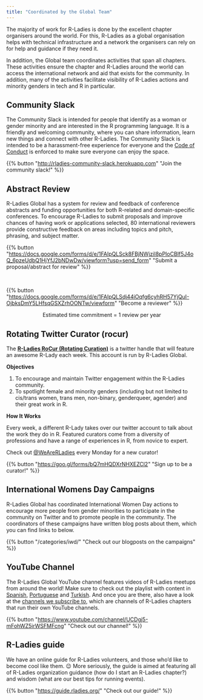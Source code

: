 ```yaml
---
title: "Coordinated by the Global Team"
---
```


The majority of work for R-Ladies is done by the excellent chapter organisers around the world. 
For this, R-Ladies as a global organisation helps with technical infrastructure and a network the organisers can rely on for help and guidance if they need it.

In addition, the Global team coordinates activities that span all chapters. 
These activities ensure the chapter and R-Ladies around the world can access the international network and aid that exists for the community.
In addition, many of the activities facilitate visibility of R-Ladies actions and minority genders in tech and R in particular.


## Community Slack
The Community Slack is intended for people that identify as a woman or gender minority and are interested in the R programming language.
It is a friendly and welcoming community, where you can share information, learn new things and connect with other R-Ladies.
The Community Slack is intended to be a harassment-free experience for everyone and the [Code of Conduct](coc/) is enforced to make sure everyone can enjoy the space.

{{% button "http://rladies-community-slack.herokuapp.com" "Join the community slack!" %}}

## Abstract Review
R-Ladies Global has a system for review and feedback of conference abstracts and funding opportunities for both R-related and domain-specific conferences. 
To encourage R-Ladies to submit proposals and improve chances of having work or applications selected, 80 international reviewers provide constructive feedback on areas including topics and pitch, phrasing, and subject matter. 

{{% button "https://docs.google.com/forms/d/e/1FAIpQLSck8FBjNWjziI8pPIoCBlf5J4oQ_6pzeUdbQ1HjYfJ2bNDwDw/viewform?usp=send_form" "Submit a proposal/abstract for review" %}}

<br>

{{% button "https://docs.google.com/forms/d/e/1FAIpQLSdj44iOqfg6cyhRH57YjQuI-OjbksDmY5LHfsqGSXZrhOONTw/viewform" "Become a reviewer" %}}

<center>
Estimated time commitment = 1 review per year
</center>

## Rotating Twitter Curator (rocur)
The **[R-Ladies RoCur (Rotating Curation)](https://twitter.com/WeAreRLadies)** is a twitter handle that will feature an awesome R-Lady each week. This account is run by R-Ladies Global.      
  
**Objectives**  
  
1. To encourage and maintain Twitter engagement within the R-Ladies community.    
2. To spotlight female and minority genders (including but not limited to cis/trans women, trans men, non-binary, genderqueer, agender) and their great work in R.   
  
**How It Works**  
  
Every week, a different R-Lady takes over our twitter account to talk about the work they do in R. Featured curators come from a diversity of professions and have a range of experiences in R, from novice to expert.  

Check out [@WeAreRLadies](https://twitter.com/WeAreRLadies) every Monday for a new curator!    

{{% button "https://goo.gl/forms/bQ7mHQDXrNHXEZCl2" "Sign up to be a curator!" %}}


## International Womens Day Campaigns
R-Ladies Global has coordinated International Women Day actions to encourage more people from gender minorities to participate in the community on Twitter and to promote people in the community. 
The coordinators of these campaigns have written blog posts about them, which you can find links to below.


{{% button "/categories/iwd/" "Check out our blogposts on the campaigns" %}}

## YouTube Channel
The R-Ladies Global YouTube channel features videos of R-Ladies meetups from around the world!
Make sure to check out the playlist with content in [Spanish](https://www.youtube.com/watch?v=lZICjcX7O0U&list=PLPwprT5wdzX54jSqytthvi3NKZHk1Aiuq), [Portuguese](https://www.youtube.com/watch?v=NkahvnQizp0&list=PLPwprT5wdzX75DU9MwCc_rkOO4K2rVR73) and [Turkish](https://www.youtube.com/watch?v=ykmoy3AO_qI&list=PLPwprT5wdzX7_OcP-QjajzQtIZCZ-0TVN).
And once you are there, also have a look at the [channels we subscribe to](https://www.youtube.com/c/RLadiesGlobal/channels), which are channels of R-Ladies chapters that run their own YouTube channels.

{{% button "https://www.youtube.com/channel/UCDgj5-mFohWZ5irWSFMFcng" "Check out our channel!" %}}

## R-Ladies guide

We have an online guide for R-Ladies volunteers, and those who’d like to become cool like them. 😉 More seriously, the guide is aimed at featuring all of R-Ladies organization guidance (how do I start an R-Ladies chapter?) and wisdom (what are our best tips for running events).

{{% button "https://guide.rladies.org/" "Check out our guide!" %}}